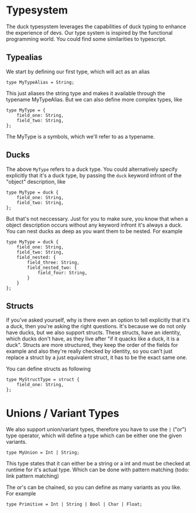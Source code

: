 # Typesystem
The duck typesystem leverages the capabilities of duck typing to enhance the experience of devs.
Our type system is inspired by the functional programming world. You could find some similarities to typescript.

## Typealias

We start by defining our first type, which will act as an alias

```duck
type MyTypeAlias = String;
```

This just aliases the string type and makes it available through the typename MyTypeAlias.
But we can also define more complex types, like

```duck
type MyType = {
    field_one: String,
    field_two: String,
};
```

The MyType is a symbols, which we'll refer to as a typename.

## Ducks

The above `MyType` refers to a duck type.
You could alternatively specify explicitly that it's a duck type, by passing the `duck` keyword infront of the "object" description, like

```duck
type MyType = duck {
    field_one: String,
    field_two: String,
};
```

But that's not neccessary. Just for you to make sure, you know that when a object description occurs without any keyword infront it's always a duck.
You can nest ducks as deep as you want them to be nested. For example

```duck
type MyType = duck {
    field_one: String,
    field_two: String,
    field_nested: {
        field_three: String,
        field_nested_two: {
            field_four: String,
        }
    }
};
```

## Structs

If you've asked yourself, why is there even an option to tell explicitly that it's a duck, then you're asking the right questions.
It's because we do not only have ducks, but we also support structs. These structs, have an identity, which ducks don't have, as they live after "if it quacks like a duck, it is a duck".
Structs are more structured, they keep the order of the fields for example and also they're really checked by identity, so you can't just replace a struct by a just equivalent struct, it has to be the exact same one.

You can define structs as following

```duck
type MyStructType = struct {
    field_one: String,
};
```

# Unions / Variant Types
We also support union/variant types, therefore you have to use the `|` ("or") type operator, which will define a type which can be either one the given variants.

```duck
type MyUnion = Int | String;
```

This type states that it can either be a string or a int and must be checked at runtime for it's actual type. Which can be done with pattern matching (todo: link pattern matching)

The or's can be chained, so you can define as many variants as you like. For example

```duck
type Primitive = Int | String | Bool | Char | Float;
```
